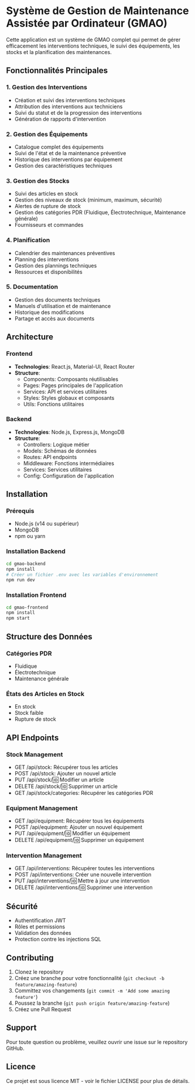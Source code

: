 # Système de Gestion de Maintenance Assistée par Ordinateur (GMAO)

Cette application est un système de GMAO complet qui permet de gérer efficacement les interventions techniques, le suivi des équipements, les stocks et la planification des maintenances.

## Fonctionnalités Principales

### 1. Gestion des Interventions
- Création et suivi des interventions techniques
- Attribution des interventions aux techniciens
- Suivi du statut et de la progression des interventions
- Génération de rapports d'intervention

### 2. Gestion des Équipements
- Catalogue complet des équipements
- Suivi de l'état et de la maintenance préventive
- Historique des interventions par équipement
- Gestion des caractéristiques techniques

### 3. Gestion des Stocks
- Suivi des articles en stock
- Gestion des niveaux de stock (minimum, maximum, sécurité)
- Alertes de rupture de stock
- Gestion des catégories PDR (Fluidique, Électrotechnique, Maintenance générale)
- Fournisseurs et commandes

### 4. Planification
- Calendrier des maintenances préventives
- Planning des interventions
- Gestion des plannings techniques
- Ressources et disponibilités

### 5. Documentation
- Gestion des documents techniques
- Manuels d'utilisation et de maintenance
- Historique des modifications
- Partage et accès aux documents

## Architecture

### Frontend
- **Technologies**: React.js, Material-UI, React Router
- **Structure**:
  - Components: Composants réutilisables
  - Pages: Pages principales de l'application
  - Services: API et services utilitaires
  - Styles: Styles globaux et composants
  - Utils: Fonctions utilitaires

### Backend
- **Technologies**: Node.js, Express.js, MongoDB
- **Structure**:
  - Controllers: Logique métier
  - Models: Schémas de données
  - Routes: API endpoints
  - Middleware: Fonctions intermédiaires
  - Services: Services utilitaires
  - Config: Configuration de l'application

## Installation

### Prérequis
- Node.js (v14 ou supérieur)
- MongoDB
- npm ou yarn

### Installation Backend
```bash
cd gmao-backend
npm install
# Créer un fichier .env avec les variables d'environnement
npm run dev
```

### Installation Frontend
```bash
cd gmao-frontend
npm install
npm start
```

## Structure des Données

### Catégories PDR
- Fluidique
- Électrotechnique
- Maintenance générale

### États des Articles en Stock
- En stock
- Stock faible
- Rupture de stock

## API Endpoints

### Stock Management
- GET /api/stock: Récupérer tous les articles
- POST /api/stock: Ajouter un nouvel article
- PUT /api/stock/:id: Modifier un article
- DELETE /api/stock/:id: Supprimer un article
- GET /api/stock/categories: Récupérer les catégories PDR

### Equipment Management
- GET /api/equipment: Récupérer tous les équipements
- POST /api/equipment: Ajouter un nouvel équipement
- PUT /api/equipment/:id: Modifier un équipement
- DELETE /api/equipment/:id: Supprimer un équipement

### Intervention Management
- GET /api/interventions: Récupérer toutes les interventions
- POST /api/interventions: Créer une nouvelle intervention
- PUT /api/interventions/:id: Mettre à jour une intervention
- DELETE /api/interventions/:id: Supprimer une intervention

## Sécurité
- Authentification JWT
- Rôles et permissions
- Validation des données
- Protection contre les injections SQL

## Contributing

1. Clonez le repository
2. Créez une branche pour votre fonctionnalité (`git checkout -b feature/amazing-feature`)
3. Committez vos changements (`git commit -m 'Add some amazing feature'`)
4. Poussez la branche (`git push origin feature/amazing-feature`)
5. Créez une Pull Request

## Support

Pour toute question ou problème, veuillez ouvrir une issue sur le repository GitHub.

## Licence

Ce projet est sous licence MIT - voir le fichier LICENSE pour plus de détails.
